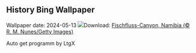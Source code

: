## History Bing Wallpaper
Wallpaper date: 2024-05-13
![](https://www.bing.com/th?id=OHR.NamibiaCanyon_DE-DE8827731731_UHD.jpg&w=1000)Download: [Fischfluss-Canyon, Namibia (© R. M. Nunes/Getty Images)](https://www.bing.com/th?id=OHR.NamibiaCanyon_DE-DE8827731731_UHD.jpg)

Auto get programm by LtgX
